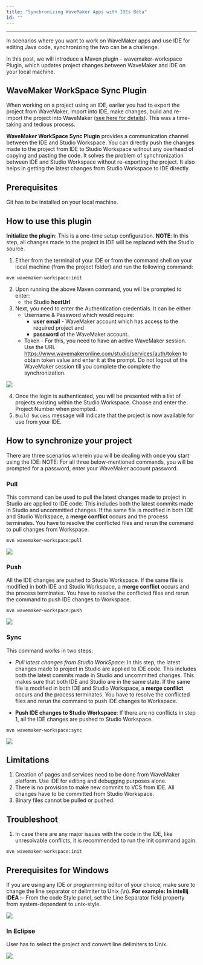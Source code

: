 ```yaml
---
title: "Synchronizing WaveMaker Apps with IDEs Beta"
id: ""
---
```

---

In scenarios where you want to work on WaveMaker apps and use IDE for editing Java code, synchronizing the two can be a challenge.

In this post, we will introduce a Maven plugin - wavemaker-workspace Plugin, which updates project changes between WaveMaker and IDE on your local machine. 

## WaveMaker WorkSpace Sync Plugin

When working on a project using an IDE, earlier you had to export the project from WaveMaker, import into IDE, make changes, build and re-import the project into WaveMaker ([see here for details](/learn/app-development/dev-integration/extending-application-using-ides/)). This was a time-taking and tedious process.

**WaveMaker WorkSpace Sync Plugin** provides a communication channel between the IDE and Studio Workspace. You can directly push the changes made to the project from IDE to Studio Workspace without any overhead of copying and pasting the code. It solves the problem of synchronization between IDE and Studio Workspace without re-exporting the project. It also helps in getting the latest changes from Studio Workspace to IDE directly.

## Prerequisites

Git has to be installed on your local machine.

## How to use this plugin

**Initialize the plugin**: This is a one-time setup configuration. **NOTE**: In this step, all changes made to the project in IDE will be replaced with the Studio source.

1. Either from the terminal of your IDE or from the command shell on your local machine (from the project folder) and run the following command:
```    
mvn wavemaker-workspace:init
```    
2. Upon running the above Maven command, you will be prompted to enter:
    - the Studio **hostUrl**
3. Next, you need to enter the Authentication credentials. It can be either
    - Username & Password which would require:
        - **user email** - WaveMaker account which has access to the required project and
        - **password** of the WaveMaker account.
    - Token - For this, you need to have an active WaveMaker session. Use the URL <https://www.wavemakeronline.com/studio/services/auth/token> to obtain 
    token value and enter it at the prompt. Do not logout of the WaveMaker session till you complete the complete the synchronization.

[![](/learn/assets/InitFlow.jpg)](/learn/assets/InitFlow.jpg)

4. Once the login is authenticated, you will be presented with a list of projects existing within the Studio Workspace. Choose and enter the Project Number when prompted.
5. `Build Success` message will indicate that the project is now available for use from your IDE.

## How to synchronize your project

There are three scenarios wherein you will be dealing with once you start using the IDE: NOTE: For all three below-mentioned commands, you will be prompted for a password, enter your WaveMaker account password.

### Pull

This command can be used to pull the latest changes made to project in Studio are applied to IDE code. This
 includes both the latest commits made in Studio and uncommitted changes. If the same file is modified in both IDE and Studio Workspace, a **merge conflict** occurs and the process terminates. You have to resolve the conflicted files and rerun the command to pull changes from Workspace.
```    
mvn wavemaker-workspace:pull
```
[![](/learn/assets/PullChangesFlow.jpg)](/learn/assets/PullChangesFlow.jpg)
    
### Push

All the IDE changes are pushed to Studio Workspace. If the same file is modified in both IDE and Studio 
Workspace, a **merge conflict** occurs and the process terminates. You have to resolve the conflicted files and rerun the command to push IDE changes to Workspace.

```
mvn wavemaker-workspace:push
```

[![](/learn/assets/PushChangesFlow.jpg)](/learn/assets/PushChangesFlow.jpg)

### Sync

This command works in two steps:
- _Pull latest changes from Studio WorkSpace_: In this step, the latest changes made to project in Studio are applied to IDE code. This includes both the latest commits made in Studio and uncommitted changes. This makes sure that both IDE and Studio are in the same state. If the same file is modified in both IDE and Studio Workspace, a **merge conflict** occurs and the process terminates. You have to resolve the conflicted files and rerun the command to push IDE changes to Workspace.

- **Push IDE changes to Studio Workspace**: If there are no conflicts in step 1, all the IDE changes are pushed to Studio Workspace.
```
mvn wavemaker-workspace:sync
```
[![](/learn/assets/SyncChangesFlow.jpg)](/learn/assets/SyncChangesFlow.jpg)


## Limitations

1. Creation of pages and services need to be done from WaveMaker platform. Use IDE for editing and debugging purposes alone.
2. There is no provision to make new commits to VCS from IDE. All changes have to be committed from Studio Workspace.
3. Binary files cannot be pulled or pushed.

## Troubleshoot

1. In case there are any major issues with the code in the IDE, like unresolvable conflicts, it is recommended to run the init command again.

``` 
mvn wavemaker-workspace:init
```

## Prerequisites for Windows

If you are using any IDE or programming editor of your choice, make sure to change the line separator or delimiter to Unix (\\n). **For example:** **In intellij IDEA :-** From the code Style panel, set the Line Separator field property from system-dependent to unix-style.

[![](/learn/assets/IntelliJLineSeparator.png)](/learn/assets/IntelliJLineSeparator.png)

### In Eclipse

User has to select the project and convert line delimiters to Unix.

[![](/learn/assets/EclipseIDELineSeparator.png)](/learn/assets/EclipseIDELineSeparator.png)
